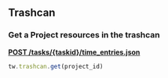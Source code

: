 ## Trashcan

### Get a Project resources in the trashcan

[**POST /tasks/{taskid}/time_entries.json**](https://developer.teamwork.com/projects/trashcan/get-a-project-resources-in-the-trashcan)

```js
tw.trashcan.get(project_id)
```